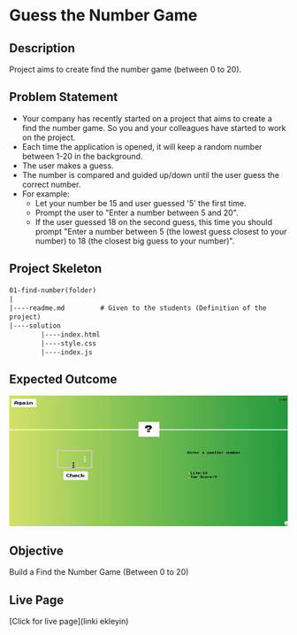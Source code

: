 # Guess the Number Game 

## Description
Project aims to create find the number game (between 0 to 20).

## Problem Statement

- Your company has recently started on a project that aims to create a find the number game. So you and your colleagues have started to work on the project.
- Each time the application is opened, it will keep a random number between 1-20 in the background.
- The user makes a guess.
- The number is compared and guided up/down until the user guess the correct number.
- For example:
    - Let your number be 15 and user guessed '5' the first time.
    - Prompt the user to "Enter a number between 5 and 20".
    - If the user guessed 18 on the second guess, this time you should prompt "Enter a number between 5 (the lowest guess closest to your number) to 18 (the closest big guess to your number)".


## Project Skeleton 

```
01-find-number(folder)
|
|----readme.md         # Given to the students (Definition of the project)          
|----solution
        |----index.html  
        |----style.css   
        |----index.js
```

## Expected Outcome

![Project Snapshot](./guessgame.gif)

## Objective

Build a Find the Number Game (Between 0 to 20)

## Live Page

[Click for live page](linki ekleyin)
